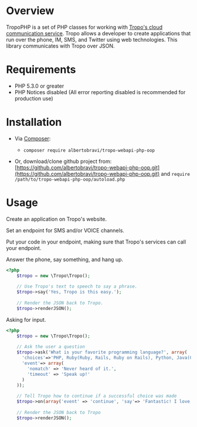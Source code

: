 Overview
========

TropoPHP is a set of PHP classes for working with [Tropo's cloud communication service](http://tropo.com/). Tropo allows a developer to create applications that run over the phone, IM, SMS, and Twitter using web technologies. This library communicates with Tropo over JSON.

Requirements
============

 * PHP 5.3.0 or greater
 * PHP Notices disabled (All error reporting disabled is recommended for production use)
 
Installation
============

  * Via [Composer](https://getcomposer.org/):

    * `composer require albertobravi/tropo-webapi-php-oop`
    
  * Or, download/clone github project from: [https://github.com/albertobravi/tropo-webapi-php-oop.git](https://github.com/albertobravi/tropo-webapi-php-oop.git) and `require /path/to/tropo-webapi-php-oop/autoload.php`

Usage
=====
Create an application on Tropo's website.
 
Set an endpoint for SMS and/or VOICE channels.

Put your code in your endpoint, making sure that Tropo's services can call your endpoint.

Answer the phone, say something, and hang up.

```php
<?php
    $tropo = new \Tropo\Tropo();
    
    // Use Tropo's text to speech to say a phrase.
    $tropo->say('Yes, Tropo is this easy.');
    
    // Render the JSON back to Tropo.
    $tropo->renderJSON();
```

Asking for input.

```php
<?php
    $tropo = new \Tropo\Tropo();
    
    // Ask the user a question
    $tropo->ask('What is your favorite programming language?', array(
      'choices'=>'PHP, Ruby(Ruby, Rails, Ruby on Rails), Python, Java(Groovy, Java), Perl',
      'event'=> array(
        'nomatch' => 'Never heard of it.',
        'timeout' => 'Speak up!'
      )
    ));
    
    // Tell Tropo how to continue if a successful choice was made
    $tropo->on(array('event' => 'continue', 'say'=> 'Fantastic! I love that, too!'));
    
    // Render the JSON back to Tropo
    $tropo->renderJSON();
```